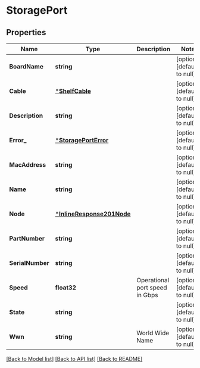 # StoragePort

## Properties
Name | Type | Description | Notes
------------ | ------------- | ------------- | -------------
**BoardName** | **string** |  | [optional] [default to null]
**Cable** | [***ShelfCable**](shelf_cable.md) |  | [optional] [default to null]
**Description** | **string** |  | [optional] [default to null]
**Error_** | [***StoragePortError**](storage_port_error.md) |  | [optional] [default to null]
**MacAddress** | **string** |  | [optional] [default to null]
**Name** | **string** |  | [optional] [default to null]
**Node** | [***InlineResponse201Node**](inline_response_201_node.md) |  | [optional] [default to null]
**PartNumber** | **string** |  | [optional] [default to null]
**SerialNumber** | **string** |  | [optional] [default to null]
**Speed** | **float32** | Operational port speed in Gbps | [optional] [default to null]
**State** | **string** |  | [optional] [default to null]
**Wwn** | **string** | World Wide Name | [optional] [default to null]

[[Back to Model list]](../README.md#documentation-for-models) [[Back to API list]](../README.md#documentation-for-api-endpoints) [[Back to README]](../README.md)


